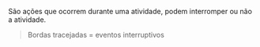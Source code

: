 São ações que ocorrem durante uma atividade, podem interromper ou não a atividade. 
>Bordas tracejadas = eventos interruptivos

